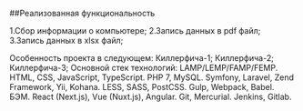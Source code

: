 ##Реализованная функциональность

1.Сбор информации о компьютере;
2.Запись данных в pdf файл;
3.Запись данных в xlsx файл;

Особенность проекта в следующем:
Киллерфича-1;
Киллерфича-2;
Киллерфича-3;
Основной стек технологий:
LAMP/LEMP/FAMP/FEMP.
HTML, CSS, JavaScript, TypeScript.
PHP 7, MySQL.
Symfony, Laravel, Zend Framework, Yii, Kohana.
LESS, SASS, PostCSS.
Gulp, Webpack, Babel.
БЭМ.
React (Next.js), Vue (Nuxt.js), Angular.
Git, Mercurial.
Jenkins, Gitlab.
